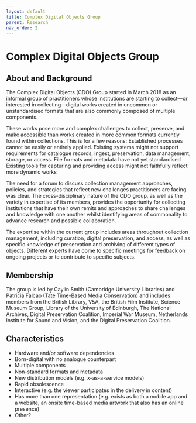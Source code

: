 ```yaml
---
layout: default
title: Complex Digital Objects Group
parent: Research
nav_order: 2
---
```


# Complex Digital Objects Group
## About and Background
The Complex Digital Objects (CDO) Group started in March 2018 as an informal group of practitioners whose institutions are starting to collect—or interested in collecting—digital works created in uncommon or unstandardised formats that are also commonly composed of multiple components. 

These works pose more and complex challenges to collect, preserve, and make accessible than works created in more common formats currently found within collections. This is for a few reasons: 
Established processes cannot be easily or entirely applied. 
Existing systems might not support requirements for catalogue records, ingest, preservation, data management, storage, or access. 
File formats and metadata have not yet standardised 
Existing tools for capturing and providing access might not faithfully reflect more dynamic works 

The need for a forum to discuss collection management approaches, policies, and strategies that reflect new challenges practitioners are facing was clear. The cross-disciplinary nature of the CDO group, as well as the variety in expertise of its members, provides the opportunity for collecting institutions that have their own remits and approaches to share challenges and knowledge with one another whilst identifying areas of commonality to advance research and possible collaboration. 

The expertise within the current group includes areas throughout collection management, including curation, digital preservation, and access, as well as specific knowledge of preservation and archiving of different types of objects. Different experts have come to specific meetings for feedback on ongoing projects or to contribute to specific subjects. 




## Membership

The group is led by Caylin Smith (Cambridge University Libraries) and Patricia Falcao (Tate Time-Based Media Conservation) and includes members from the British Library, V&A, the British Film Institute, Science Museum Group, Library of the University of Edinburgh, The National Archives, Digital Preservation Coalition, Imperial War Museum, Netherlands Institute for Sound and Vision, and the Digital Preservation Coalition. 

## Characteristics
* Hardware and/or software dependencies 
* Born-digital with no analogue counterpart 
* Multiple components
* Non-standard formats and metadata 
* New distribution models (e.g. x-as-a-service models) 
* Rapid obsolescence
* Interactive (e.g. the viewer participates in the delivery in content)
* Has more than one representation (e.g. exists as both a mobile app and a website, an onsite time-based media artwork that also has an online presence) 
* Other? 
